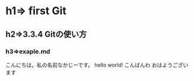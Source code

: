 # h1=> first Git
## h2=>3.3.4 Gitの使い方
### h3=>exaple.md

こんにちは。私の名前なかじーです。
hello world!
こんばんわ
おはようございます


